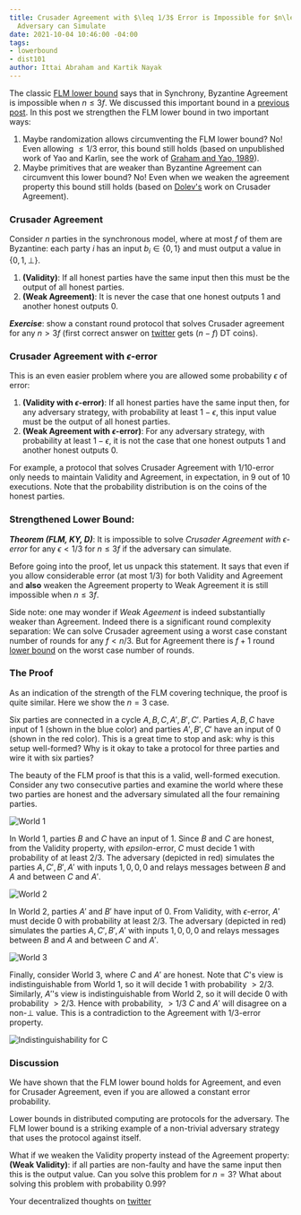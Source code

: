 ```yaml
---
title: Crusader Agreement with $\leq 1/3$ Error is Impossible for $n\leq 3f$ if the
  Adversary can Simulate
date: 2021-10-04 10:46:00 -04:00
tags:
- lowerbound
- dist101
author: Ittai Abraham and Kartik Nayak
---
```


The classic [FLM lower bound](https://groups.csail.mit.edu/tds/papers/Lynch/FischerLynchMerritt-dc.pdf) says that in Synchrony, Byzantine Agreement is impossible when $n \leq 3f$. We discussed this important bound in a [previous post](https://decentralizedthoughts.github.io/2019-08-02-byzantine-agreement-is-impossible-for-$n-slash-leq-3-f$-is-the-adversary-can-easily-simulate/). In this post we strengthen the FLM lower bound in two important ways:
1. Maybe randomization allows circumventing the FLM lower bound? No! Even allowing $\leq 1/3$ error, this bound still holds (based on unpublished work of Yao and Karlin, see the work of [Graham and Yao, 1989](http://www.math.ucsd.edu/~ronspubs/89_08_byzantine.pdf)).
2. Maybe primitives that are weaker than Byzantine Agreement can circumvent this lower bound? No! Even when we weaken the agreement property this bound still holds (based on [Dolev's](https://www.cs.huji.ac.il/~dolev/pubs/byz-strike-again.pdf) work on Crusader Agreement).


### Crusader Agreement
Consider $n$ parties in the synchronous model, where at most $f$ of them are Byzantine: each party $i$ has an input $b_i \in \{0,1\}$ and must output a value in $\{0,1,\bot\}$.

1. **(Validity)**: If all honest parties have the same input then this must be the output of all honest parties.
2. **(Weak Agreement)**: It is never the case that one honest outputs 1 and another honest outputs 0.

***Exercise***: show a constant round protocol that solves Crusader agreement for any $n>3f$ (first correct answer on [twitter](...) gets $(n-f)$ DT coins).  

### Crusader Agreement with $\epsilon$-error
This is an even easier problem where you are allowed some probability $\epsilon$ of error:
1. **(Validity with $\epsilon$-error)**: If all honest parties have the same input then, for any adversary strategy, with probability at least $1-\epsilon$, this input value must be the output of all honest parties.
2. **(Weak Agreement with $\epsilon$-error)**: For any adversary strategy, with probability at least $1-\epsilon$, it is not the case that one honest outputs 1 and another honest outputs 0.

For example, a protocol that solves Crusader Agreement with $1/10$-error only needs to maintain Validity and Agreement, in expectation, in 9 out of 10 executions. Note that the probability distribution is on the coins of the honest parties.


### Strengthened Lower Bound:
***Theorem (FLM, KY, D)***: It is impossible to solve *Crusader Agreement with $\epsilon$-error* for any $\epsilon <1/3$ for $n \leq 3f$ if the adversary can simulate.

Before going into the proof, let us unpack this statement. It says that even if you allow considerable error (at most $1/3$) for both Validity and Agreement and **also** weaken the Agreement property to Weak Agreement it is still impossible when $n \leq 3f$.

Side note: one may wonder if *Weak Ageement* is indeed substantially weaker than Agreement. Indeed there is a significant round complexity separation:  We can solve Crusader agreement using a worst case constant number of rounds for any $f<n/3$. But for Agreement there is $f+1$ round [lower bound](https://decentralizedthoughts.github.io/2019-12-15-synchrony-uncommitted-lower-bound/) on the worst case number of rounds.

### The Proof
As an indication of the strength of the FLM covering technique, the proof is quite similar. Here we show the $n=3$ case.

Six parties are connected in a cycle $A,B,C,A',B',C'$. Parties $A,B,C$ have input of 1 (shown in the blue color) and parties $A',B',C'$ have an input of 0 (shown in the red color). This is a great time to stop and ask: why is this setup well-formed? Why is it okay to take a protocol for three parties and wire it with six parties?

The beauty of the FLM proof is that this is a valid, well-formed execution. Consider any two consecutive parties and examine the world where these two parties are honest and the adversary simulated all the four remaining parties.

![World 1](https://i.imgur.com/Dx9ioKx.jpg)


In World 1, parties $B$ and $C$ have an input of 1. Since $B$ and $C$ are honest, from the Validity property, with $epsilon$-error, $C$ must decide 1 with probability of at least $2/3$. The adversary (depicted in red) simulates the parties $A,C',B',A'$ with inputs $1,0,0,0$ and relays messages between $B$ and $A$ and between $C$ and $A'$.

![World 2](https://i.imgur.com/0X5HUio.jpg)

In World 2, parties $A'$ and $B'$ have input of 0. From Validity, with $\epsilon$-error, $A'$ must decide 0 with probability at least $2/3$. The adversary (depicted in red) simulates the parties $A,C',B',A'$ with inputs $1,0,0,0$ and relays messages between $B$ and $A$ and between $C$ and $A'$.

![World 3](https://i.imgur.com/rtfI6zp.jpg)

Finally, consider World 3, where $C$ and $A'$ are honest. Note that $C$'s view is indistinguishable from World 1, so it will decide 1 with probability $>2/3$. Similarly, $A'$'s view is indistinguishable from World 2, so it will decide 0 with probability $>2/3$. Hence with probability, $>1/3$ $C$ and $A'$ will disagree on a non-$\bot$ value. This is a contradiction to the Agreement with $1/3$-error property.

![Indistinguishability for C](https://imgur.com/xMuacm3.png)


### Discussion

We have shown that the FLM lower bound holds for Agreement, and even for Crusader Agreement, even if you are allowed a constant error probability. 

Lower bounds in distributed computing are protocols for the adversary. The FLM lower bound is a striking example of a non-trivial adversary strategy that uses the protocol against itself.   


What if we weaken the Validity property instead of the Agreement property: **(Weak Validity)**: if all parties are non-faulty and have the same input then this is the output value. Can you solve this problem for $n=3$? What about solving this problem with probability $0.99$?


Your decentralized thoughts on [twitter](...)
